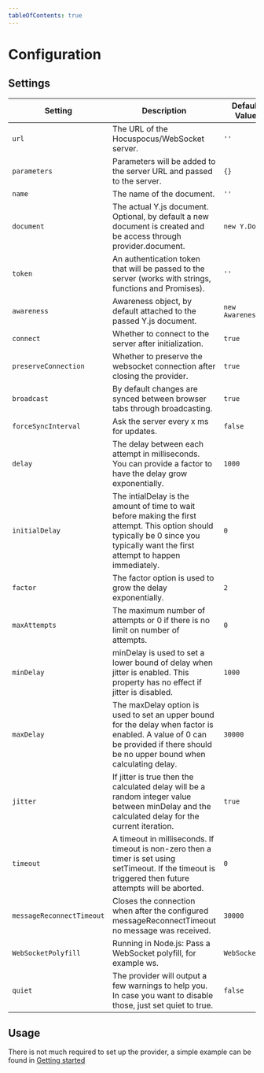 ```yaml
---
tableOfContents: true
---
```


# Configuration

## Settings

| Setting                 | Description                                                                                                                                                                        | Default Value   |
| ----------------------- | ---------------------------------------------------------------------------------------------------------------------------------------------------------------------------------- | --------------- |
| `url`                     | The URL of the Hocuspocus/WebSocket server.                                                                                                                                        | `''`             |
| `parameters`              | Parameters will be added to the server URL and passed to the server.                                                                                                               | `{}`             |
| `name`                    | The name of the document.                                                                                                                                                          | `''`             |
| `document`                | The actual Y.js document. Optional, by default a new document is created and be access through provider.document.                                                                  | `new Y.Doc()`    |
| `token`                   | An authentication token that will be passed to the server (works with strings, functions and Promises).                                                                            | `''`             |
| `awareness`               | Awareness object, by default attached to the passed Y.js document.                                                                                                                 | `new Awareness()` |
| `connect`                 | Whether to connect to the server after initialization.                                                                                                                              | `true`           |
| `preserveConnection`                   | Whether to preserve the websocket connection after closing the provider.                                                                    | `true`          |
| `broadcast`               | By default changes are synced between browser tabs through broadcasting.                                                                                                           | `true`           |
| `forceSyncInterval`       | Ask the server every x ms for updates.                                                                                                                                             | `false`          |
| `delay`                   | The delay between each attempt in milliseconds. You can provide a factor to have the delay grow exponentially.                                                                     | `1000`           |
| `initialDelay`            | The intialDelay is the amount of time to wait before making the first attempt. This option should typically be 0 since you typically want the first attempt to happen immediately. | `0`              |
| `factor`                  | The factor option is used to grow the delay exponentially.                                                                                                                         | `2`              |
| `maxAttempts`             | The maximum number of attempts or 0 if there is no limit on number of attempts.                                                                                                    | `0`              |
| `minDelay`                | minDelay is used to set a lower bound of delay when jitter is enabled. This property has no effect if jitter is disabled.                                                          | `1000`           |
| `maxDelay`                | The maxDelay option is used to set an upper bound for the delay when factor is enabled. A value of 0 can be provided if there should be no upper bound when calculating delay.     | `30000`          |
| `jitter`                  | If jitter is true then the calculated delay will be a random integer value between minDelay and the calculated delay for the current iteration.                                    | `true`           |
| `timeout`                 | A timeout in milliseconds. If timeout is non-zero then a timer is set using setTimeout. If the timeout is triggered then future attempts will be aborted.                          | `0`              |
| `messageReconnectTimeout` | Closes the connection when after the configured messageReconnectTimeout no message was received.                                                                                   | `30000`          |
| `WebSocketPolyfill`       | Running in Node.js: Pass a WebSocket polyfill, for example ws.                                                                                                                     | `WebSocket`      |
| `quiet`                   | The provider will output a few warnings to help you. In case you want to disable those, just set quiet to true.                                                                    | `false`          |

## Usage

There is not much required to set up the provider, a simple example can be found in [Getting started](/getting-started#frontend)
